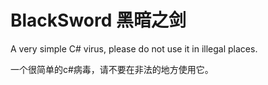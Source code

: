 # BlackSword 黑暗之剑
A very simple C# virus, please do not use it in illegal places.

一个很简单的c#病毒，请不要在非法的地方使用它。

